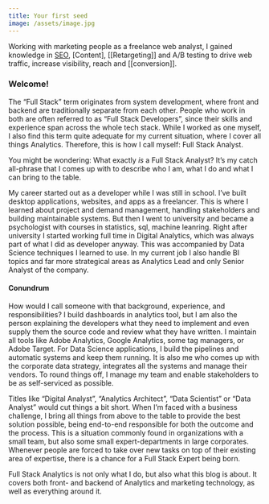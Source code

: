 ```yaml
---
title: Your first seed
image: /assets/image.jpg
---
```


Working with marketing people as a freelance web analyst, I gained knowledge in [SEO](/seo.md), [Content], [[Retargeting]] and A/B testing to drive web traffic, increase visibility, reach and [[conversion]]. 

### Welcome!

The “Full Stack” term originates from system development, where front and backend are traditionally separate from each other. People who work in both are often referred to as “Full Stack Developers”, since their skills and experience span across the whole tech stack. While I worked as one myself, I also find this term quite adequate for my current situation, where I cover all things Analytics. Therefore, this is how I call myself: Full Stack Analyst.

You might be wondering: What exactly _is_ a Full Stack Analyst? It’s my catch all-phrase that I comes up with to describe who I am, what I do and what I can bring to the table. 

My career started out as a developer while I was still in school. I’ve built desktop applications, websites, and apps as a freelancer. This is where I learned about project and demand management, handling stakeholders and building maintainable systems. But then I went to university and became a psychologist with courses in statistics, sql, machine leanring. Right after university I started working full time in Digital Analytics, which was always part of what I did as developer anyway. This was accompanied by Data Science techniques I learned to use. In my current job I also handle BI topics and far more strategical areas as Analytics Lead and only Senior Analyst of the company.

####  Conundrum

How would I call someone with that background, experience, and responsibilities? I build dashboards in analytics tool, but I am also the person explaining the developers what they need to implement and even supply them the source code and review what they have written. I maintain all tools like Adobe Analytics, Google Analytics, some tag managers, or Adobe Target. For Data Science applications, I build the pipelines and automatic systems and keep them running. It is also me who comes up with the corporate data strategy, integrates all the systems and manage their vendors. To round things off, I manage my team and enable stakeholders to be as self-serviced as possible.

Titles like “Digital Analyst”, “Analytics Architect”, “Data Scientist” or “Data Analyst” would cut things a bit short. When I’m faced with a business challenge, I bring all things from above to the table to provide the best solution possible, being end-to-end responsible for both the outcome and the process. This is a situation commonly found in organizations with a small team, but also some small expert-departments in large corporates. Whenever people are forced to take over new tasks on top of their existing area of expertise, there is a chance for a Full Stack Expert being born.

Full Stack Analytics is not only what I do, but also what this blog is about. It covers both front- and backend of Analytics and marketing technology, as well as everything around it.


